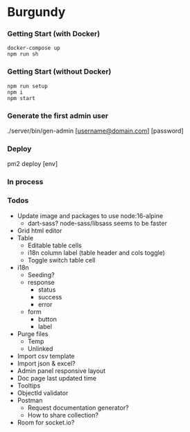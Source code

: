 # Burgundy

### Getting Start (with Docker)
```shell
docker-compose up
npm run sh
```

### Getting Start (without Docker)
```shell
npm run setup
npm i
npm start
```

### Generate the first admin user
./server/bin/gen-admin [username@domain.com] [password]

### Deploy
pm2 deploy [env]

### In process


### Todos
- Update image and packages to use node:16-alpine
  - dart-sass? node-sass/libsass seems to be faster
- Grid html editor
- Table
  - Editable table cells
  - i18n column label (table header and cols toggle)
  - Toggle switch table cell
- i18n
  - Seeding?
  - response
    - status
    - success
    - error
  - form
    - button
    - label
- Purge files
  - Temp
  - Unlinked
- Import csv template
- Import json & excel?
- Admin panel responsive layout
- Doc page last updated time
- Tooltips
- ObjectId validator
- Postman
  - Request documentation generator?
  - How to share collection?
- Room for socket.io?